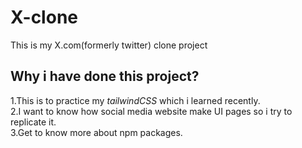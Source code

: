 # X-clone
 This is my X.com(formerly twitter) clone project
 
## Why i have done this project?
1.This is to practice my *tailwindCSS* which i learned recently.<br>
2.I want to know how social media website make UI pages so i try to replicate it.<br>
3.Get to know more about npm packages.
